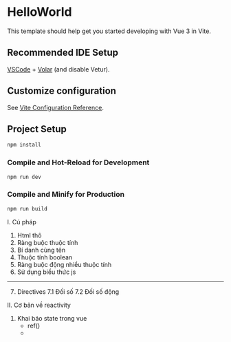 # HelloWorld

This template should help get you started developing with Vue 3 in Vite.

## Recommended IDE Setup

[VSCode](https://code.visualstudio.com/) + [Volar](https://marketplace.visualstudio.com/items?itemName=Vue.volar) (and disable Vetur).

## Customize configuration

See [Vite Configuration Reference](https://vitejs.dev/config/).

## Project Setup

```sh
npm install
```

### Compile and Hot-Reload for Development

```sh
npm run dev
```

### Compile and Minify for Production

```sh
npm run build
```

I. Cú pháp

1. Html thô
2. Ràng buộc thuộc tính
3. Bí danh cùng tên
4. Thuộc tính boolean
5. Ràng buộc động nhiều thuộc tính
6. Sử dụng biểu thức js

---

7. Directives
   7.1 Đối số
   7.2 Đối số động

II. Cơ bản về reactivity

1. Khai báo state trong vue
   - ref()
   - <script setup>
2. Deep Reactivity
3. Thời gian cập nhật DOM - Để cập nhật dom hoàn toàn sau một trạng thái sử dụng nextTick
4. reactive
5. Thêm Chi Tiết Về Mở Gói Ref
